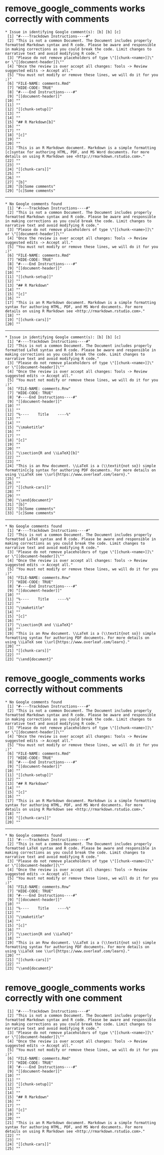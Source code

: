 # remove_google_comments works correctly with comments

    * Issue in identifying Google comment(s): [b] [b] [c]
     [1] "#----Trackdown Instructions----#"                                                                                                                                                                                                                  
     [2] "This is not a common Document. The Document includes properly formatted Markdown syntax and R code. Please be aware and responsible in making corrections as you could break the code. Limit changes to narrative text and avoid modifying R code."
     [3] "Please do not remove placeholders of type \"[[chunk-<name>]]\" or \"[[document-header]]\""                                                                                                                                                         
     [4] "Once the review is over accept all changes: Tools -> Review suggested edits -> Accept all."                                                                                                                                                        
     [5] "You must not modify or remove these lines, we will do it for you ;)"                                                                                                                                                                               
     [6] "FILE-NAME: comments.Rmd"                                                                                                                                                                                                                           
     [7] "HIDE-CODE: TRUE"                                                                                                                                                                                                                                   
     [8] "#----End Instructions----#"                                                                                                                                                                                                                        
     [9] "[[document-header]]"                                                                                                                                                                                                                               
    [10] ""                                                                                                                                                                                                                                                  
    [11] ""                                                                                                                                                                                                                                                  
    [12] "[[chunk-setup]]"                                                                                                                                                                                                                                   
    [13] ""                                                                                                                                                                                                                                                  
    [14] ""                                                                                                                                                                                                                                                  
    [15] "## R Markdown[b]"                                                                                                                                                                                                                                  
    [16] ""                                                                                                                                                                                                                                                  
    [17] ""                                                                                                                                                                                                                                                  
    [18] "[c]"                                                                                                                                                                                                                                               
    [19] ""                                                                                                                                                                                                                                                  
    [20] ""                                                                                                                                                                                                                                                  
    [21] "This is an R Markdown document. Markdown is a simple formatting [c]syntax for authoring HTML, PDF, and MS Word documents. For more details on using R Markdown see <http://rmarkdown.rstudio.com>."                                                
    [22] ""                                                                                                                                                                                                                                                  
    [23] ""                                                                                                                                                                                                                                                  
    [24] "[[chunk-cars]]"                                                                                                                                                                                                                                    
    [25] ""                                                                                                                                                                                                                                                  
    [26] ""                                                                                                                                                                                                                                                  
    [27] "[b]"                                                                                                                                                                                                                                               
    [28] "[b]Some comments"                                                                                                                                                                                                                                  
    [29] "[c]Some comments"                                                                                                                                                                                                                                  

---

    * No Google comments found
     [1] "#----Trackdown Instructions----#"                                                                                                                                                                                                                  
     [2] "This is not a common Document. The Document includes properly formatted Markdown syntax and R code. Please be aware and responsible in making corrections as you could break the code. Limit changes to narrative text and avoid modifying R code."
     [3] "Please do not remove placeholders of type \"[[chunk-<name>]]\" or \"[[document-header]]\""                                                                                                                                                         
     [4] "Once the review is over accept all changes: Tools -> Review suggested edits -> Accept all."                                                                                                                                                        
     [5] "You must not modify or remove these lines, we will do it for you ;)"                                                                                                                                                                               
     [6] "FILE-NAME: comments.Rmd"                                                                                                                                                                                                                           
     [7] "HIDE-CODE: TRUE"                                                                                                                                                                                                                                   
     [8] "#----End Instructions----#"                                                                                                                                                                                                                        
     [9] "[[document-header]]"                                                                                                                                                                                                                               
    [10] ""                                                                                                                                                                                                                                                  
    [11] "[[chunk-setup]]"                                                                                                                                                                                                                                   
    [12] ""                                                                                                                                                                                                                                                  
    [13] "## R Markdown"                                                                                                                                                                                                                                     
    [14] ""                                                                                                                                                                                                                                                  
    [15] "[c]"                                                                                                                                                                                                                                               
    [16] ""                                                                                                                                                                                                                                                  
    [17] "This is an R Markdown document. Markdown is a simple formatting syntax for authoring HTML, PDF, and MS Word documents. For more details on using R Markdown see <http://rmarkdown.rstudio.com>."                                                   
    [18] ""                                                                                                                                                                                                                                                  
    [19] "[[chunk-cars]]"                                                                                                                                                                                                                                    
    [20] ""                                                                                                                                                                                                                                                  

---

    * Issue in identifying Google comment(s): [b] [b] [c]
     [1] "#----Trackdown Instructions----#"                                                                                                                                                                                                               
     [2] "This is not a common Document. The Document includes properly formatted LaTeX syntax and R code. Please be aware and responsible in making corrections as you could break the code. Limit changes to narrative text and avoid modifying R code."
     [3] "Please do not remove placeholders of type \"[[chunk-<name>]]\" or \"[[document-header]]\""                                                                                                                                                      
     [4] "Once the review is over accept all changes: Tools -> Review suggested edits -> Accept all."                                                                                                                                                     
     [5] "You must not modify or remove these lines, we will do it for you ;)"                                                                                                                                                                            
     [6] "FILE-NAME: comments.Rnw"                                                                                                                                                                                                                        
     [7] "HIDE-CODE: TRUE"                                                                                                                                                                                                                                
     [8] "#----End Instructions----#"                                                                                                                                                                                                                     
     [9] "[[document-header]]"                                                                                                                                                                                                                            
    [10] ""                                                                                                                                                                                                                                               
    [11] ""                                                                                                                                                                                                                                               
    [12] "%----    Title    ----%"                                                                                                                                                                                                                        
    [13] ""                                                                                                                                                                                                                                               
    [14] ""                                                                                                                                                                                                                                               
    [15] "\\maketitle"                                                                                                                                                                                                                                    
    [16] ""                                                                                                                                                                                                                                               
    [17] ""                                                                                                                                                                                                                                               
    [18] "[c]"                                                                                                                                                                                                                                            
    [19] ""                                                                                                                                                                                                                                               
    [20] ""                                                                                                                                                                                                                                               
    [21] "\\section{R and \\LaTeX}[b]"                                                                                                                                                                                                                    
    [22] ""                                                                                                                                                                                                                                               
    [23] ""                                                                                                                                                                                                                                               
    [24] "This is an Rnw document. \\LaTeX is a (\\textit{not so}) simple formattin[c]g syntax for authoring PDF documents. For more details on using \\LaTeX see \\url{https://www.overleaf.com/learn}."                                                 
    [25] ""                                                                                                                                                                                                                                               
    [26] ""                                                                                                                                                                                                                                               
    [27] "[[chunk-cars]]"                                                                                                                                                                                                                                 
    [28] ""                                                                                                                                                                                                                                               
    [29] ""                                                                                                                                                                                                                                               
    [30] "\\end{document}"                                                                                                                                                                                                                                
    [31] "[b]"                                                                                                                                                                                                                                            
    [32] "[b]Some comments"                                                                                                                                                                                                                               
    [33] "[c]Some comments"                                                                                                                                                                                                                               

---

    * No Google comments found
     [1] "#----Trackdown Instructions----#"                                                                                                                                                                                                               
     [2] "This is not a common Document. The Document includes properly formatted LaTeX syntax and R code. Please be aware and responsible in making corrections as you could break the code. Limit changes to narrative text and avoid modifying R code."
     [3] "Please do not remove placeholders of type \"[[chunk-<name>]]\" or \"[[document-header]]\""                                                                                                                                                      
     [4] "Once the review is over accept all changes: Tools -> Review suggested edits -> Accept all."                                                                                                                                                     
     [5] "You must not modify or remove these lines, we will do it for you ;)"                                                                                                                                                                            
     [6] "FILE-NAME: comments.Rnw"                                                                                                                                                                                                                        
     [7] "HIDE-CODE: TRUE"                                                                                                                                                                                                                                
     [8] "#----End Instructions----#"                                                                                                                                                                                                                     
     [9] "[[document-header]]"                                                                                                                                                                                                                            
    [10] ""                                                                                                                                                                                                                                               
    [11] "%----    Title    ----%"                                                                                                                                                                                                                        
    [12] ""                                                                                                                                                                                                                                               
    [13] "\\maketitle"                                                                                                                                                                                                                                    
    [14] ""                                                                                                                                                                                                                                               
    [15] "[c]"                                                                                                                                                                                                                                            
    [16] ""                                                                                                                                                                                                                                               
    [17] "\\section{R and \\LaTeX}"                                                                                                                                                                                                                       
    [18] ""                                                                                                                                                                                                                                               
    [19] "This is an Rnw document. \\LaTeX is a (\\textit{not so}) simple formatting syntax for authoring PDF documents. For more details on using \\LaTeX see \\url{https://www.overleaf.com/learn}."                                                    
    [20] ""                                                                                                                                                                                                                                               
    [21] "[[chunk-cars]]"                                                                                                                                                                                                                                 
    [22] ""                                                                                                                                                                                                                                               
    [23] "\\end{document}"                                                                                                                                                                                                                                

# remove_google_comments works correctly without comments

    * No Google comments found
     [1] "#----Trackdown Instructions----#"                                                                                                                                                                                                                  
     [2] "This is not a common Document. The Document includes properly formatted Markdown syntax and R code. Please be aware and responsible in making corrections as you could break the code. Limit changes to narrative text and avoid modifying R code."
     [3] "Please do not remove placeholders of type \"[[chunk-<name>]]\" or \"[[document-header]]\""                                                                                                                                                         
     [4] "Once the review is over accept all changes: Tools -> Review suggested edits -> Accept all."                                                                                                                                                        
     [5] "You must not modify or remove these lines, we will do it for you ;)"                                                                                                                                                                               
     [6] "FILE-NAME: comments.Rmd"                                                                                                                                                                                                                           
     [7] "HIDE-CODE: TRUE"                                                                                                                                                                                                                                   
     [8] "#----End Instructions----#"                                                                                                                                                                                                                        
     [9] "[[document-header]]"                                                                                                                                                                                                                               
    [10] ""                                                                                                                                                                                                                                                  
    [11] "[[chunk-setup]]"                                                                                                                                                                                                                                   
    [12] ""                                                                                                                                                                                                                                                  
    [13] "## R Markdown"                                                                                                                                                                                                                                     
    [14] ""                                                                                                                                                                                                                                                  
    [15] "[c]"                                                                                                                                                                                                                                               
    [16] ""                                                                                                                                                                                                                                                  
    [17] "This is an R Markdown document. Markdown is a simple formatting syntax for authoring HTML, PDF, and MS Word documents. For more details on using R Markdown see <http://rmarkdown.rstudio.com>."                                                   
    [18] ""                                                                                                                                                                                                                                                  
    [19] "[[chunk-cars]]"                                                                                                                                                                                                                                    
    [20] ""                                                                                                                                                                                                                                                  

---

    * No Google comments found
     [1] "#----Trackdown Instructions----#"                                                                                                                                                                                                               
     [2] "This is not a common Document. The Document includes properly formatted LaTeX syntax and R code. Please be aware and responsible in making corrections as you could break the code. Limit changes to narrative text and avoid modifying R code."
     [3] "Please do not remove placeholders of type \"[[chunk-<name>]]\" or \"[[document-header]]\""                                                                                                                                                      
     [4] "Once the review is over accept all changes: Tools -> Review suggested edits -> Accept all."                                                                                                                                                     
     [5] "You must not modify or remove these lines, we will do it for you ;)"                                                                                                                                                                            
     [6] "FILE-NAME: comments.Rnw"                                                                                                                                                                                                                        
     [7] "HIDE-CODE: TRUE"                                                                                                                                                                                                                                
     [8] "#----End Instructions----#"                                                                                                                                                                                                                     
     [9] "[[document-header]]"                                                                                                                                                                                                                            
    [10] ""                                                                                                                                                                                                                                               
    [11] "%----    Title    ----%"                                                                                                                                                                                                                        
    [12] ""                                                                                                                                                                                                                                               
    [13] "\\maketitle"                                                                                                                                                                                                                                    
    [14] ""                                                                                                                                                                                                                                               
    [15] "[c]"                                                                                                                                                                                                                                            
    [16] ""                                                                                                                                                                                                                                               
    [17] "\\section{R and \\LaTeX}"                                                                                                                                                                                                                       
    [18] ""                                                                                                                                                                                                                                               
    [19] "This is an Rnw document. \\LaTeX is a (\\textit{not so}) simple formatting syntax for authoring PDF documents. For more details on using \\LaTeX see \\url{https://www.overleaf.com/learn}."                                                    
    [20] ""                                                                                                                                                                                                                                               
    [21] "[[chunk-cars]]"                                                                                                                                                                                                                                 
    [22] ""                                                                                                                                                                                                                                               
    [23] "\\end{document}"                                                                                                                                                                                                                                

# remove_google_comments works correctly with one comment

     [1] "#----Trackdown Instructions----#"                                                                                                                                                                                                                  
     [2] "This is not a common Document. The Document includes properly formatted Markdown syntax and R code. Please be aware and responsible in making corrections as you could break the code. Limit changes to narrative text and avoid modifying R code."
     [3] "Please do not remove placeholders of type \"[[chunk-<name>]]\" or \"[[document-header]]\""                                                                                                                                                         
     [4] "Once the review is over accept all changes: Tools -> Review suggested edits -> Accept all."                                                                                                                                                        
     [5] "You must not modify or remove these lines, we will do it for you ;)"                                                                                                                                                                               
     [6] "FILE-NAME: comments.Rmd"                                                                                                                                                                                                                           
     [7] "HIDE-CODE: TRUE"                                                                                                                                                                                                                                   
     [8] "#----End Instructions----#"                                                                                                                                                                                                                        
     [9] "[[document-header]]"                                                                                                                                                                                                                               
    [10] ""                                                                                                                                                                                                                                                  
    [11] ""                                                                                                                                                                                                                                                  
    [12] "[[chunk-setup]]"                                                                                                                                                                                                                                   
    [13] ""                                                                                                                                                                                                                                                  
    [14] ""                                                                                                                                                                                                                                                  
    [15] "## R Markdown"                                                                                                                                                                                                                                     
    [16] ""                                                                                                                                                                                                                                                  
    [17] ""                                                                                                                                                                                                                                                  
    [18] "[c]"                                                                                                                                                                                                                                               
    [19] ""                                                                                                                                                                                                                                                  
    [20] ""                                                                                                                                                                                                                                                  
    [21] "This is an R Markdown document. Markdown is a simple formatting syntax for authoring HTML, PDF, and MS Word documents. For more details on using R Markdown see <http://rmarkdown.rstudio.com>."                                                   
    [22] ""                                                                                                                                                                                                                                                  
    [23] ""                                                                                                                                                                                                                                                  
    [24] "[[chunk-cars]]"                                                                                                                                                                                                                                    
    [25] ""                                                                                                                                                                                                                                                  

